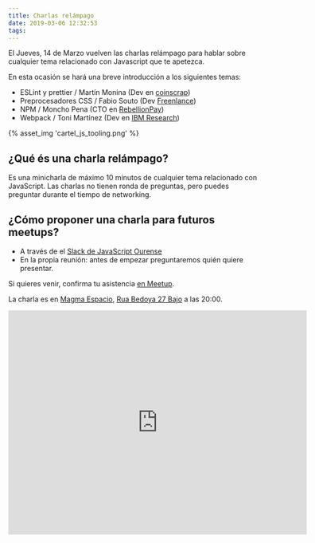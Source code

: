 ```yaml
---
title: Charlas relámpago
date: 2019-03-06 12:32:53
tags:
---
```


El Jueves, 14 de Marzo vuelven las charlas relámpago para hablar sobre cualquier tema relacionado con Javascript que te apetezca.

En esta ocasión se hará una breve introducción a los siguientes temas:
- ESLint y prettier / Martín Monina (Dev en [coinscrap](https://coinscrap.com/))
- Preprocesadores CSS / Fabio Souto (Dev [Freenlance](https://fabiosouto.me/))
- NPM / Moncho Pena (CTO en [RebellionPay](https://rebellionpay.com/))
- Webpack / Toni Martínez (Dev en [IBM Research](http://www.research.ibm.com/))

{% asset_img 'cartel_js_tooling.png' %}

## ¿Qué és una charla relámpago?

Es una minicharla de máximo 10 minutos de cualquier tema relacionado con JavaScript. Las charlas no tienen ronda de preguntas, pero puedes preguntar durante el tiempo de networking.

## ¿Cómo proponer una charla para futuros meetups?

 - A través de el [Slack de JavaScript Ourense](https://join.slack.com/t/javascript-ourense/shared_invite/enQtMjk2NjQyMzU0NTQ4LTA1ZjNiMDk3NGNhMTk3YjVjNzViNmM1NWVkZDZlMGQ5M2NjMjI2OGU3MDM1MTdhOTE0ZmUxMWI4ZGI5YzY2MTg)
 - En la propia reunión: antes de empezar preguntaremos quién quiere presentar.


Si quieres venir, confirma tu asistencia [en Meetup](https://www.meetup.com/es-ES/jsourense/events/259360978).

La charla es en [Magma Espacio](http://magmaespacio.es/), [Rua Bedoya 27 Bajo](https://www.google.com/maps/place/R%C3%BAa+Bedoya,+27,+32004+Ourense/@42.33913,-7.86022,17z/data=!3m1!4b1!4m5!3m4!1s0xd2ffec7c1fb1ed9:0xa0273bd578731d1e!8m2!3d42.33913!4d-7.86022?api=1&query=R%C3%BAa+Bedoya%2C+27%2C+32004+Ourense%2C+Ourense%2C+es) a las 20:00.

<iframe src="https://www.google.com/maps/embed?pb=!1m18!1m12!1m3!1d2949.1591564000264!2d-7.860220000000001!3d42.33913!2m3!1f0!2f0!3f0!3m2!1i1024!2i768!4f13.1!3m3!1m2!1s0xd2ffec7c1fb1ed9%3A0xa0273bd578731d1e!2sR%C3%BAa+Bedoya%2C+27%2C+32004+Ourense!5e0!3m2!1sen!2ses!4v1515609233505" width="600" height="450" frameborder="0" style="border:0" allowfullscreen></iframe>